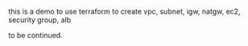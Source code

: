 this is a demo to use terraform to create vpc, subnet, igw, natgw, ec2, security group, alb

to be continued.